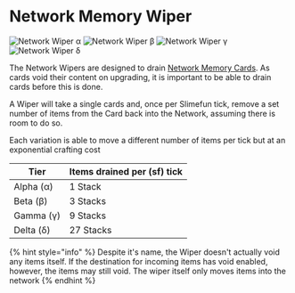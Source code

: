 # Network Memory Wiper

![Network Wiper α](../../.gitbook/assets/networks/tile\_network\_wiper\_1.png) ![Network Wiper β](../../.gitbook/assets/networks/tile\_network\_wiper\_2.png) ![Network Wiper γ](../../.gitbook/assets/networks/tile\_network\_wiper\_3.png) ![Network Wiper δ](../../.gitbook/assets/networks/tile\_network\_wiper\_4.png)

The Network Wipers are designed to drain [Network Memory Cards](../tools/network-memory-card.md). As cards void their content on upgrading, it is important to be able to drain cards before this is done.

A Wiper will take a single cards and, once per Slimefun tick, remove a set number of items from the Card back into the Network, assuming there is room to do so.

Each variation is able to move a different number of items per tick but at an exponential crafting cost

| Tier      | Items drained per (sf) tick |
| --------- | --------------------------- |
| Alpha (α) | 1 Stack                     |
| Beta (β)  | 3 Stacks                    |
| Gamma (γ) | 9 Stacks                    |
| Delta (δ) | 27 Stacks                   |

{% hint style="info" %}
Despite it's name, the Wiper doesn't actually void any items itself. If the destination for incoming items has void enabled, however, the items may still void. The wiper itself only moves items into the network
{% endhint %}
